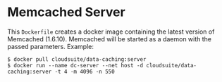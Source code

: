 # Memcached Server #

This `Dockerfile` creates a docker image containing the latest version of Memcached (1.6.10).
Memcached will be started as a daemon with the passed parameters.
Example:

    $ docker pull cloudsuite/data-caching:server
    $ docker run --name dc-server --net host -d cloudsuite/data-caching:server -t 4 -m 4096 -n 550
